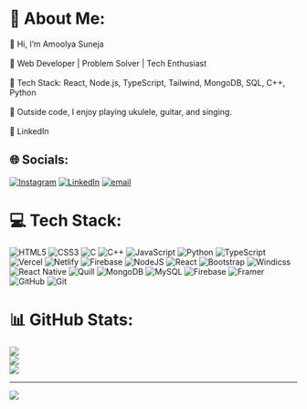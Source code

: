 # 💫 About Me:
👋 Hi, I’m Amoolya Suneja<br><br>🚀 Web Developer | Problem Solver | Tech Enthusiast<br><br>🔧 Tech Stack: React, Node.js, TypeScript, Tailwind, MongoDB, SQL, C++, Python<br><br>🎸 Outside code, I enjoy playing ukulele, guitar, and singing.<br><br>📌 LinkedIn


## 🌐 Socials:
[![Instagram](https://img.shields.io/badge/Instagram-%23E4405F.svg?logo=Instagram&logoColor=white)](https://instagram.com/s_amoolya) [![LinkedIn](https://img.shields.io/badge/LinkedIn-%230077B5.svg?logo=linkedin&logoColor=white)](https://linkedin.com/in/AmoolyaSuneja) [![email](https://img.shields.io/badge/Email-D14836?logo=gmail&logoColor=white)](mailto:asuneja007@gmail.com) 

# 💻 Tech Stack:
![HTML5](https://img.shields.io/badge/html5-%23E34F26.svg?style=flat&logo=html5&logoColor=white) ![CSS3](https://img.shields.io/badge/css3-%231572B6.svg?style=flat&logo=css3&logoColor=white) ![C](https://img.shields.io/badge/c-%2300599C.svg?style=flat&logo=c&logoColor=white) ![C++](https://img.shields.io/badge/c++-%2300599C.svg?style=flat&logo=c%2B%2B&logoColor=white) ![JavaScript](https://img.shields.io/badge/javascript-%23323330.svg?style=flat&logo=javascript&logoColor=%23F7DF1E) ![Python](https://img.shields.io/badge/python-3670A0?style=flat&logo=python&logoColor=ffdd54) ![TypeScript](https://img.shields.io/badge/typescript-%23007ACC.svg?style=flat&logo=typescript&logoColor=white) ![Vercel](https://img.shields.io/badge/vercel-%23000000.svg?style=flat&logo=vercel&logoColor=white) ![Netlify](https://img.shields.io/badge/netlify-%23000000.svg?style=flat&logo=netlify&logoColor=#00C7B7) ![Firebase](https://img.shields.io/badge/firebase-%23039BE5.svg?style=flat&logo=firebase) ![NodeJS](https://img.shields.io/badge/node.js-6DA55F?style=flat&logo=node.js&logoColor=white) ![React](https://img.shields.io/badge/react-%2320232a.svg?style=flat&logo=react&logoColor=%2361DAFB) ![Bootstrap](https://img.shields.io/badge/bootstrap-%238511FA.svg?style=flat&logo=bootstrap&logoColor=white) ![Windicss](https://img.shields.io/badge/windicss-48B0F1.svg?style=flat&logo=windi-css&logoColor=white) ![React Native](https://img.shields.io/badge/react_native-%2320232a.svg?style=flat&logo=react&logoColor=%2361DAFB) ![Quill](https://img.shields.io/badge/Quill-52B0E7?style=flat&logo=apache&logoColor=white) ![MongoDB](https://img.shields.io/badge/MongoDB-%234ea94b.svg?style=flat&logo=mongodb&logoColor=white) ![MySQL](https://img.shields.io/badge/mysql-4479A1.svg?style=flat&logo=mysql&logoColor=white) ![Firebase](https://img.shields.io/badge/firebase-a08021?style=flat&logo=firebase&logoColor=ffcd34) ![Framer](https://img.shields.io/badge/Framer-black?style=flat&logo=framer&logoColor=blue) ![GitHub](https://img.shields.io/badge/github-%23121011.svg?style=flat&logo=github&logoColor=white) ![Git](https://img.shields.io/badge/git-%23F05033.svg?style=flat&logo=git&logoColor=white)
# 📊 GitHub Stats:
![](https://github-readme-stats.vercel.app/api?username=AmoolyaSuneja&theme=dark&hide_border=false&include_all_commits=true&count_private=true)<br/>
![](https://nirzak-streak-stats.vercel.app/?user=AmoolyaSuneja&theme=dark&hide_border=false)<br/>
![](https://github-readme-stats.vercel.app/api/top-langs/?username=AmoolyaSuneja&theme=dark&hide_border=false&include_all_commits=true&count_private=true&layout=compact)

---
[![](https://visitcount.itsvg.in/api?id=AmoolyaSuneja&icon=5&color=0)](https://visitcount.itsvg.in)

<!-- Proudly created with GPRM ( https://gprm.itsvg.in ) -->
